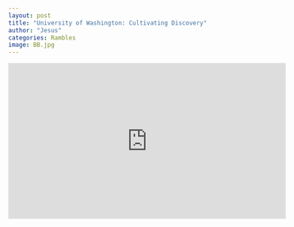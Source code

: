 ```yaml
---
layout: post
title: "University of Washington: Cultivating Discovery"
author: "Jesus"
categories: Rambles
image: BB.jpg
---
```


<html>
 <body>
  <iframe src="https://www.youtube.com/watch?v=eRAfphm7Eac"
   width="560" height="315" frameborder="0" allowfullscreen></iframe>
 </body>
</html>